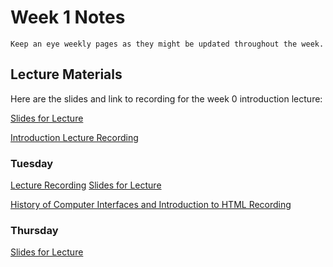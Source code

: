 Week 1 Notes
============================

```{note}
Keep an eye weekly pages as they might be updated throughout the week.
```

## Lecture Materials

Here are the slides and link to recording for the week 0 introduction lecture:


<a href="../resources/09-28-23-introduction_history.pdf" >Slides for Lecture</a>


[Introduction Lecture Recording](https://uci.yuja.com/V/Video?v=8780921&node=37955004&a=46712096&autoplay=1)

### Tuesday

[Lecture Recording](https://uci.yuja.com/V/Video?v=8815649&node=38122734&a=104340403&autoplay=1)
<a href="../resources/10-03-23-introduction_history_p2_html_css.pdf" >Slides for Lecture</a>


[History of Computer Interfaces and Introduction to HTML Recording](https://uci.yuja.com/V/Video?v=8815649&node=38122734&a=104340403&autoplay=1)


### Thursday

<a href="../resources/10-05-23-css_responsive_design.pdf" >Slides for Lecture</a>
